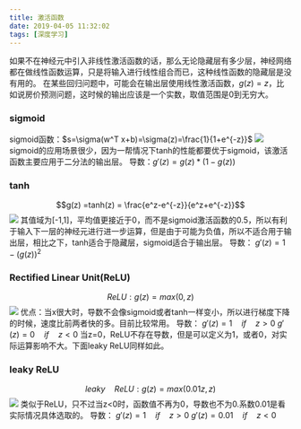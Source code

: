 ```yaml
---
title: 激活函数
date: 2019-04-05 11:32:02
tags: [深度学习]
---
```

如果不在神经元中引入非线性激活函数的话，那么无论隐藏层有多少层，<!--more-->神经网络都在做线性函数运算，只是将输入进行线性组合而已，这种线性函数的隐藏层是没有用的。
在某些回归问题中，可能会在输出层使用线性激活函数，$g(z) = z$，比如说房价预测问题，这时候的输出应该是一个实数，取值范围是0到无穷大。
### sigmoid
sigmoid函数：$s=\sigma(w^T x+b)=\sigma(z)=\frac{1}{1+e^{-z}}$
![](http://img.wanghaojun.cn/img/20190401210938.png)
sigmoid的应用场景很少，因为一帮情况下tanh的性能都要优于sigmoid，该激活函数主要应用于二分法的输出层。
导数：$g'(z) = g(z)*(1-g(z))$
### tanh
$$g(z) =tanh(z) = \frac{e^z-e^{-z}}{e^z+e^{-z}}$$
![](http://img.wanghaojun.cn/img/20190405095659.png)
其值域为[-1,1]，平均值更接近于0，而不是sigmoid激活函数的0.5，所以有利于输入下一层的神经元进行进一步运算，但是由于可能为负值，所以不适合用于输出层，相比之下，tanh适合于隐藏层，sigmoid适合于输出层。
导数： $g'(z) = 1- (g(z))^2$
### Rectified Linear Unit(ReLU)
$$ ReLU:   g(z) = max(0,z) $$
![](http://img.wanghaojun.cn/img/20190405100836.png)
优点：当x很大时，导数不会像sigmoid或者tanh一样变小，所以进行梯度下降的时候，速度比前两者快的多。目前比较常用。
导数：
$g'(z) = 1 \quad  if \quad z>0$
$g'(z) = 0  \quad if \quad z <0$
当z=0，ReLU不存在导数，但是可以定义为1，或者0，对实际运算影响不大。下面leaky ReLU同样如此。
### leaky ReLU
$$ leaky \quad ReLU:   g(z) = max(0.01z,z) $$
![](http://img.wanghaojun.cn/img/20190405104546.png)
类似于ReLU，只不过当z<0时，函数值不再为0，导数也不为0.系数0.01是看实际情况具体选取的。
导数：
$g'(z) = 1 \quad  if \quad z>0$
$g'(z) = 0.01  \quad if \quad z <0$